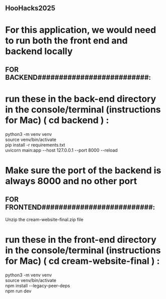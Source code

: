 ## HooHacks2025

# For this application, we would need to run both the front end and backend locally

## FOR BACKEND##########################:
# run these in the back-end directory in the console/terminal (instructions for Mac) ( cd backend ) :
python3 -m venv venv<br/>
source venv/bin/activate<br/>
pip install -r requirements.txt<br/>
uvicorn main:app --host 127.0.0.1 --port 8000 --reload  <br/>
# Make sure the port of the backend is always 8000 and no other port

## FOR FRONTEND##########################:
Unzip the cream-website-final.zip file<br/>
# run these in the front-end directory in the console/terminal (instructions for Mac) ( cd cream-website-final ) :
python3 -m venv venv<br/>
source venv/bin/activate<br/>
npm install --legacy-peer-deps<br/>
npm run dev<br/>


